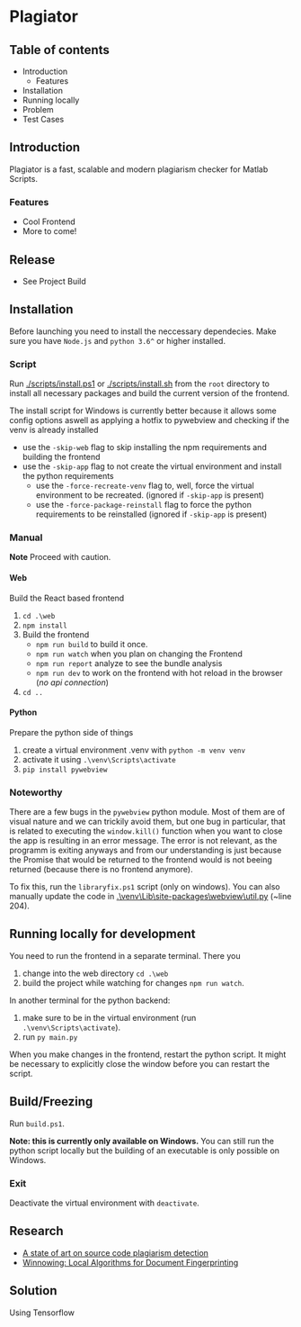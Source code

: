 # Plagiator
## Table of contents
- Introduction
  - Features
- Installation
- Running locally
- Problem
- Test Cases

## Introduction
Plagiator is a fast, scalable and modern plagiarism checker for Matlab Scripts.

### Features
- Cool Frontend
- More to come!

## Release
- See Project Build

## Installation
Before launching you need to install the neccessary dependecies. Make sure you have `Node.js` and `python 3.6^` or higher installed.

### Script
Run [./scripts/install.ps1](./scripts/install.ps1) or [./scripts/install.sh](./scripts/install.sh) from the `root` directory to install all necessary packages and build the current version of the frontend.

The install script for Windows is currently better because it allows some config options aswell as applying a hotfix to pywebview and checking if the venv is already installed 
- use the `-skip-web` flag to skip installing the npm requirements and building the frontend
- use the `-skip-app` flag to not create the virtual environment and install the python requirements
  - use the `-force-recreate-venv` flag to, well, force the virtual environment to be recreated. (ignored if `-skip-app` is present)
  - use the `-force-package-reinstall` flag to force the python requirements to be reinstalled (ignored if `-skip-app` is present)

### Manual
**Note** Proceed  with caution.
#### Web
Build the React based frontend
1. `cd .\web`
2. `npm install`
3. Build the frontend
    - `npm run build` to build it once.
    - `npm run watch` when you plan  on changing the Frontend
    - `npm run report` analyze to see the bundle analysis
    - `npm run dev` to work on the frontend with hot reload in the browser (_no api connection_)
4. `cd ..`
#### Python
Prepare the python side of things 
1. create a virtual environment .venv with `python -m venv venv`
1. activate it using `.\venv\Scripts\activate`
2. `pip install pywebview`

### Noteworthy
There are a few bugs in the `pywebview` python module. Most of them are of visual nature and we can trickily avoid them, but one bug in particular, that is related to executing the `window.kill()` function when you want to close the app is resulting in an error message. The error is not relevant, as the programm is exiting anyways and from our understanding is just because the Promise that would be returned to the frontend would is not beeing returned (because there is no frontend anymore).

To fix this, run the `libraryfix.ps1` script (only on windows).
You can also manually update the code in [.\venv\Lib\site-packages\webview\util.py](.\venv\Lib\site-packages\webview\util.py) (~line 204).
## Running locally for development
You need to run the frontend in a separate terminal. There you 
1. change into the web directory `cd .\web`
2. build the project while watching for changes `npm run watch`.

In another terminal for the python backend: 
1. make sure to be in the virtual environment (run `.\venv\Scripts\activate`).
2. run `py main.py` 

When you make changes in the frontend, restart the python script. It might be necessary to explicitly close the window before you can restart the script.

## Build/Freezing
Run `build.ps1`.

**Note: this is currently only available on Windows.** You can still run the python script locally but the building of an executable is only possible on Windows.
### Exit
Deactivate the virtual environment with `deactivate`.

## Research
- [A state of art on source code plagiarism detection](https://ieeexplore.ieee.org/abstract/document/7877421)
- [Winnowing: Local Algorithms for Document Fingerprinting](https://theory.stanford.edu/~aiken/publications/papers/sigmod03.pdf)

## Solution
Using Tensorflow
